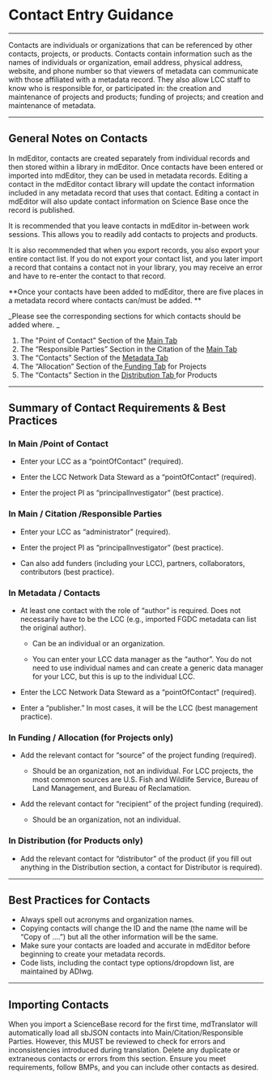 # Contact Entry Guidance

---

Contacts are individuals or organizations that can be referenced by other contacts, projects, or products. Contacts contain information such as the names of individuals or organization, email address, physical address, website, and phone number so that viewers of metadata can communicate with those affiliated with a metadata record. They also allow LCC staff to know who is responsible for, or participated in: the creation and maintenance of projects and products; funding of projects; and creation and maintenance of metadata.

---

## General Notes on Contacts

In mdEditor, contacts are created separately from individual records and then stored within a library in mdEditor. Once contacts have been entered or imported into mdEditor, they can be used in metadata records. Editing a contact in the mdEditor contact library will update the contact information included in any metadata record that uses that contact. Editing a contact in mdEditor will also update contact information on Science Base once the record is published.

It is recommended that you leave contacts in mdEditor in-between work sessions. This allows you to readily add contacts to projects and products.

It is also recommended that when you export records, you also export your entire contact list. If you do not export your contact list, and you later import a record that contains a contact not in your library, you may receive an error and have to re-enter the contact to that record.

**Once your contacts have been added to mdEditor, there are five places in a metadata record where contacts can/must be added. **

_Please see the corresponding sections for which contacts should be added where. _

1. The "Point of Contact” Section of the [Main Tab](/record/main/record-main-copy.md)
2. The “Responsible Parties” Section in the Citation of the [Main Tab](/record/main/record-main-copy.md)
3. The “Contacts” Section of the [Metadata Tab](/record/main/metadata-tab.md)
4. The “Allocation”  Section of the[ Funding Tab](/record/main/funding-tab.md) for Projects
5. The “Contacts” Section in the [Distribution Tab ](/distribution.md)for Products

---

## Summary of Contact Requirements & Best Practices

### **In Main /Point of Contact**

* Enter your LCC as a “pointOfContact” \(required\).

* Enter the LCC Network Data Steward as a “pointOfContact” \(required\).

* Enter the project PI as “principalInvestigator” \(best practice\).

### **In Main / Citation /Responsible Parties**

* Enter your LCC as “administrator” \(required\).

* Enter the project PI as “principalInvestigator” \(best practice\).

* Can also add funders \(including your LCC\), partners, collaborators, contributors \(best practice\).

### **In Metadata / Contacts**

* At least one contact with the role of “author” is required. Does not necessarily have to be the LCC \(e.g., imported FGDC metadata can list the original author\).

  * Can be an individual or an organization.

  * You can enter your LCC data manager as the “author”. You do not need to use individual names and can create a generic data manager for your LCC, but this is up to the individual LCC.

* Enter the LCC Network Data Steward as a “pointOfContact” \(required\).

* Enter a “publisher.” In most cases, it will be the LCC \(best management practice\).

### **In Funding / Allocation \(for Projects only\)**

* Add the relevant contact for “source” of the project funding \(required\).

  * Should be an organization, not an individual. For LCC projects, the most common sources are U.S. Fish and Wildlife Service, Bureau of Land Management, and Bureau of Reclamation.

* Add the relevant contact for “recipient” of the project funding \(required\).

  * Should be an organization, not an individual.

### **In Distribution \(for Products only\)**

* Add the relevant contact for “distributor” of the product \(if you fill out anything in the Distribution section, a contact for Distributor is required\).

---

## Best Practices for Contacts

* Always spell out acronyms and organization names.
* Copying contacts will change the ID and the name \(the name will be “Copy of ….”\) but all the other information will be the same.
* Make sure your contacts are loaded and accurate in mdEditor before beginning to create your metadata records. 
* Code lists, including the contact type options/dropdown list, are maintained by ADIwg.

---

## Importing Contacts

When you import a ScienceBase record for the first time,  mdTranslator will automatically load all sbJSON contacts into Main/Citation/Responsible Parties. However, this MUST be reviewed to check for errors and inconsistencies introduced during translation. Delete any duplicate or extraneous contacts or errors from this section. Ensure you meet requirements, follow BMPs, and you can include other contacts as desired.


